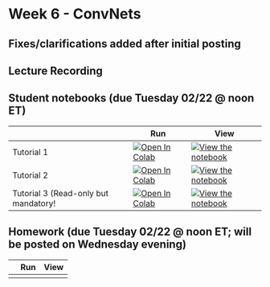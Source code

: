 # Week 6 - ConvNets

## Fixes/clarifications added after initial posting


## Lecture Recording


## Student notebooks (due Tuesday 02/22 @ noon ET)

|   | Run | View |
| - | --- | ---- |
| Tutorial 1 | [![Open In Colab](https://colab.research.google.com/assets/colab-badge.svg)](https://colab.research.google.com/github/CIS-522/course-content/blob/main/W06_ConvNets/students/CIS_522_W6D1_Tutorial_–_Student_Version.ipynb) | [![View the notebook](https://img.shields.io/badge/render-nbviewer-orange.svg)](https://nbviewer.jupyter.org/github/CIS-522/course-content/blob/main/W06_ConvNets/students/CIS_522_W6D1_Tutorial_–_Student_Version.ipynb?flush_cache=true) |
| Tutorial 2 | [![Open In Colab](https://colab.research.google.com/assets/colab-badge.svg)](https://colab.research.google.com/github/CIS-522/course-content/blob/main/W06_ConvNets/students/CIS_522_W6D2_Tutorial_–_Student_Version.ipynb) | [![View the notebook](https://img.shields.io/badge/render-nbviewer-orange.svg)](https://nbviewer.jupyter.org/github/CIS-522/course-content/blob/main/W06_ConvNets/students/CIS_522_W6D2_Tutorial_–_Student_Version.ipynb?flush_cache=true) |
| Tutorial 3 (Read-only but mandatory! | [![Open In Colab](https://colab.research.google.com/assets/colab-badge.svg)](https://colab.research.google.com/github/CIS-522/course-content/blob/main/W06_ConvNets/students/A_Good_DL_Project_–_Part_1.ipynb) | [![View the notebook](https://img.shields.io/badge/render-nbviewer-orange.svg)](https://nbviewer.jupyter.org/github/CIS-522/course-content/blob/main/W06_ConvNets/students/A_Good_DL_Project_–_Part_1.ipynb?flush_cache=true) |


## Homework (due Tuesday 02/22 @ noon ET; will be posted on Wednesday evening)
|   | Run | View |
| - | --- | ---- |
|  |  |  |

